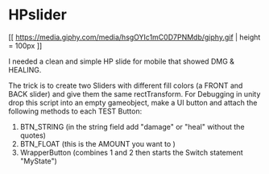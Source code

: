 # HPslider

[[ https://media.giphy.com/media/hsgOYIc1mC0D7PNMdb/giphy.gif | height = 100px ]]


I needed a clean and simple HP slide for mobile that showed DMG &amp; HEALING. 

The trick is to create two Sliders with different fill colors (a FRONT and BACK slider) and give them the same rectTransform.
For Debugging in unity drop this script into an empty gameobject, make a UI button and attach the following methods to each TEST Button:
1.  BTN_STRING (in the string field add "damage" or "heal" without the quotes)
2. BTN_FLOAT (this is the AMOUNT you want to )
3. WrapperButton (combines 1 and 2 then starts the Switch statement "MyState")
